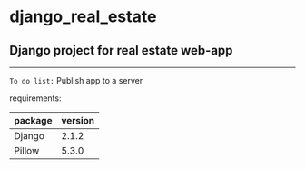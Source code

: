 # django_real_estate

## Django project for real estate web-app

____________________________

```To do list:```
Publish app to a server

requirements:  

package | version
------------ | -------------
Django | 2.1.2
Pillow | 5.3.0
